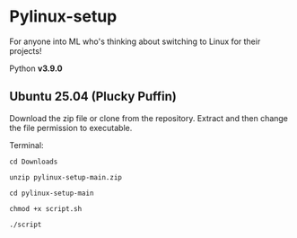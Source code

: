 # Pylinux-setup
For anyone into ML who's thinking about switching to Linux for their projects!

Python **v3.9.0** 

## Ubuntu 25.04 (Plucky Puffin)

Download the zip file or clone from the repository.
Extract and then change the file permission to executable.

Terminal:

`cd Downloads`

`unzip pylinux-setup-main.zip`

`cd pylinux-setup-main`

`chmod +x script.sh`

`./script`

